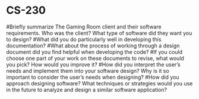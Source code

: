 # CS-230
#Briefly summarize The Gaming Room client and their software requirements. Who was the client? What type of software did they want you to design?
#What did you do particularly well in developing this documentation?
#What about the process of working through a design document did you find helpful when developing the code?
#If you could choose one part of your work on these documents to revise, what would you pick? How would you improve it?
#How did you interpret the user’s needs and implement them into your software design? Why is it so important to consider the user’s needs when designing?
#How did you approach designing software? What techniques or strategies would you use in the future to analyze and design a similar software application?
